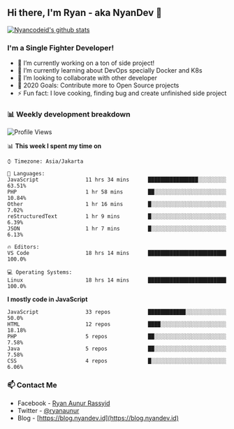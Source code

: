 ## Hi there, I'm Ryan - aka NyanDev 👋

[![Nyancodeid's github stats](https://github-readme-stats.vercel.app/api?username=nyancodeid)](https://github.com/nyancodeid/nyancodeid)

### I'm a Single Fighter Developer!
- 🔭 I’m currently working on a ton of side project!
- 🌱 I’m currently learning about DevOps specially Docker and K8s
- 👯 I’m looking to collaborate with other developer
- 🥅 2020 Goals: Contribute more to Open Source projects
- ⚡ Fun fact: I love cooking, finding bug and create unfinished side project 

### 📊 Weekly development breakdown

<!--START_SECTION:waka-->
![Profile Views](http://img.shields.io/badge/Profile%20Views-139-blue)

📊 **This week I spent my time on** 

```text
⌚︎ Timezone: Asia/Jakarta

💬 Languages: 
JavaScript               11 hrs 34 mins      ████████████████░░░░░░░░░   63.51% 
PHP                      1 hr 58 mins        ██░░░░░░░░░░░░░░░░░░░░░░░   10.84% 
Other                    1 hr 16 mins        █░░░░░░░░░░░░░░░░░░░░░░░░   7.02% 
reStructuredText         1 hr 9 mins         █░░░░░░░░░░░░░░░░░░░░░░░░   6.39% 
JSON                     1 hr 7 mins         █░░░░░░░░░░░░░░░░░░░░░░░░   6.13%

🔥 Editors: 
VS Code                  18 hrs 14 mins      █████████████████████████   100.0%

💻 Operating Systems: 
Linux                    18 hrs 14 mins      █████████████████████████   100.0%

```

**I mostly code in JavaScript** 

```text
JavaScript               33 repos            ████████████░░░░░░░░░░░░░   50.0% 
HTML                     12 repos            ████░░░░░░░░░░░░░░░░░░░░░   18.18% 
PHP                      5 repos             ██░░░░░░░░░░░░░░░░░░░░░░░   7.58% 
Java                     5 repos             ██░░░░░░░░░░░░░░░░░░░░░░░   7.58% 
CSS                      4 repos             █░░░░░░░░░░░░░░░░░░░░░░░░   6.06%

```



<!--END_SECTION:waka-->

### 📫 Contact Me
- Facebook - [Ryan Aunur Rassyid](https://facebook.com/ryan.hac)
- Twitter - [@ryanaunur](https://twitter.com/ryanaunur)
- Blog - [https://blog.nyandev.id](https://blog.nyandev.id)
